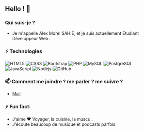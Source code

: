 ## Hello  ! 👋

### Qui suis-je ?
- Je m'appelle Alex Morel SAHIE, et je suis actuellement Etudiant  Développeur Web .


### ⚡ Technologies
![HTML5](https://img.shields.io/badge/-HTML5-E34F26?style=flat-square&logo=html5&logoColor=white)
![CSS3](https://img.shields.io/badge/-CSS3-1572B6?style=flat-square&logo=css3)
![Bootstrap](https://img.shields.io/badge/-Bootstrap-563D7C?style=flat-square&logo=bootstrap)
![PHP](https://img.shields.io/badge/-PHP-474A8A?style=flat-square&logo=php)
![MySQL](https://img.shields.io/badge/-MySQL-336791?style=flat-square&logo=mysql)
![PostgreSQL](https://img.shields.io/badge/-PostgreSQL-336791?style=flat-square&logo=postgresql)
![JavaScript](https://img.shields.io/badge/-JavaScript-323330?style=flat-square&logo=javascript)
![Nodejs](https://img.shields.io/badge/-Nodejs-303030?style=flat-square&logo=Node.js)
![GitHub](https://img.shields.io/badge/-GitHub-181717?style=flat-square&logo=github)


### 📫 Comment me joindre ? me parler ? me suivre ?
* [Mail](mailto:alexmorel1999@gmail.com)


### ⚡ Fun fact:
* J'aime :heart: Voyager, la cuisine, la muscu .
* J'écoute beaucoup de musique et podcasts parfois

